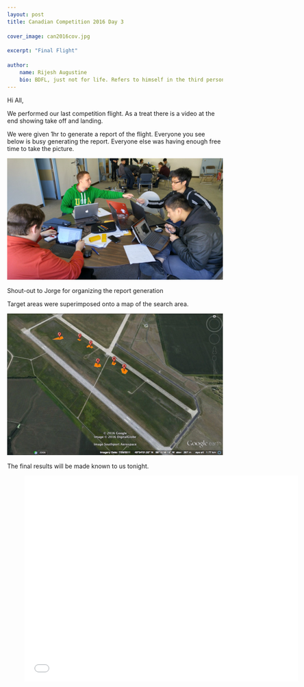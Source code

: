 ```yaml
---
layout: post
title: Canadian Competition 2016 Day 3

cover_image: can2016cov.jpg

excerpt: "Final Flight"

author:
    name: Rijesh Augustine
    bio: BDFL, just not for life. Refers to himself in the third person.
---
```


Hi All,

We performed our last competition flight. As a treat there is a video at the end showing take off and landing.

We were given 1hr to generate a report of the flight. Everyone you see below is busy generating the report. Everyone else was having enough free time to take the picture.
<div class="full zoomable"><img src="/images/busyworking.jpg"></div>

Shout-out to Jorge for organizing the report generation

Target areas were superimposed onto a map of the search area.
<div class="full zoomable"><img src="/images/map2.jpg"></div>


The final results will be made known to us tonight. 


<div class="video">
<figure>
      <iframe width="640" height="480"  src="//www.youtube.com/embed/pYc_00_9lgI" frameborder="0" allowfullscreen="true"></iframe>
</figure>
 </div>
